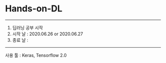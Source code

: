 # Hands-on-DL
--------------------------------------
1. 딥러닝 공부 시작
2. 시작 날 : 2020.06.26 or 2020.06.27
3. 종료 날 : 
--------------------------------------
사용 툴 : Keras, Tensorflow 2.0
